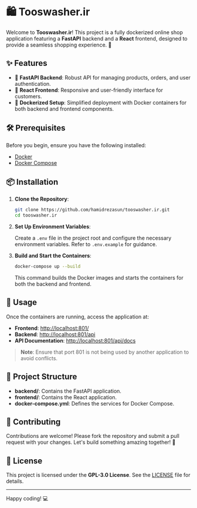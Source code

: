 # 🛍️ Tooswasher.ir

Welcome to **Tooswasher.ir**! This project is a fully dockerized online shop application featuring a **FastAPI** backend and a **React** frontend, designed to provide a seamless shopping experience. 🛒

## ✨ Features

- 🚀 **FastAPI Backend**: Robust API for managing products, orders, and user authentication.
- 🎨 **React Frontend**: Responsive and user-friendly interface for customers.
- 🐳 **Dockerized Setup**: Simplified deployment with Docker containers for both backend and frontend components.

## 🛠️ Prerequisites

Before you begin, ensure you have the following installed:

- [Docker](https://www.docker.com/get-started)
- [Docker Compose](https://docs.docker.com/compose/install/)

## 📦 Installation

1. **Clone the Repository**:

   ```bash
   git clone https://github.com/hamidrezasun/tooswasher.ir.git
   cd tooswasher.ir
   ```

2. **Set Up Environment Variables**:

   Create a `.env` file in the project root and configure the necessary environment variables. Refer to `.env.example` for guidance.

3. **Build and Start the Containers**:

   ```bash
   docker-compose up --build
   ```

   This command builds the Docker images and starts the containers for both the backend and frontend.

## 🚀 Usage

Once the containers are running, access the application at:

- **Frontend**: [http://localhost:801/](http://localhost:801/)
- **Backend**: [http://localhost:801/api](http://localhost:801/api)
- **API Documentation**: [http://localhost:801/api/docs](http://localhost:801/api/docs)

> **Note**: Ensure that port 801 is not being used by another application to avoid conflicts.

## 📂 Project Structure

- **backend/**: Contains the FastAPI application.
- **frontend/**: Contains the React application.
- **docker-compose.yml**: Defines the services for Docker Compose.

## 🤝 Contributing

Contributions are welcome! Please fork the repository and submit a pull request with your changes. Let's build something amazing together! 🚀

## 📄 License

This project is licensed under the **GPL-3.0 License**. See the [LICENSE](LICENSE) file for details.

---

Happy coding! 💻 